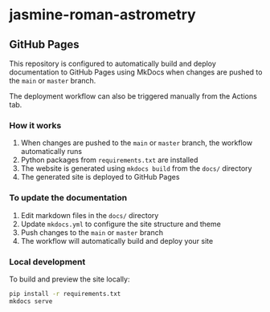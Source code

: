 # jasmine-roman-astrometry

## GitHub Pages

This repository is configured to automatically build and deploy documentation to GitHub Pages using MkDocs when changes are pushed to the `main` or `master` branch.

The deployment workflow can also be triggered manually from the Actions tab.

### How it works

1. When changes are pushed to the `main` or `master` branch, the workflow automatically runs
2. Python packages from `requirements.txt` are installed
3. The website is generated using `mkdocs build` from the `docs/` directory
4. The generated site is deployed to GitHub Pages

### To update the documentation

1. Edit markdown files in the `docs/` directory
2. Update `mkdocs.yml` to configure the site structure and theme
3. Push changes to the `main` or `master` branch
4. The workflow will automatically build and deploy your site

### Local development

To build and preview the site locally:
```bash
pip install -r requirements.txt
mkdocs serve
```